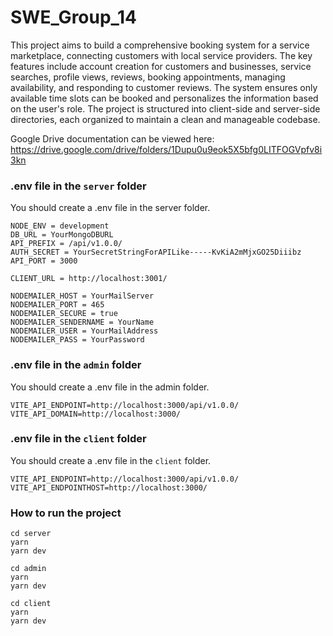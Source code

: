 # SWE_Group_14

This project aims to build a comprehensive booking system for a service marketplace, connecting customers with local service providers. The key features include account creation for customers and businesses, service searches, profile views, reviews, booking appointments, managing availability, and responding to customer reviews. The system ensures only available time slots can be booked and personalizes the information based on the user's role. The project is structured into client-side and server-side directories, each organized to maintain a clean and manageable codebase.

Google Drive documentation can be viewed here: https://drive.google.com/drive/folders/1Dupu0u9eok5X5bfg0LITFOGVpfv8i3kn

### .env file in the `server` folder

You should create a .env file in the server folder.

```
NODE_ENV = development
DB_URL = YourMongoDBURL
API_PREFIX = /api/v1.0.0/
AUTH_SECRET = YourSecretStringForAPILike-----KvKiA2mMjxGO25Diiibz
API_PORT = 3000

CLIENT_URL = http://localhost:3001/

NODEMAILER_HOST = YourMailServer
NODEMAILER_PORT = 465
NODEMAILER_SECURE = true
NODEMAILER_SENDERNAME = YourName
NODEMAILER_USER = YourMailAddress
NODEMAILER_PASS = YourPassword
```

### .env file in the `admin` folder

You should create a .env file in the admin folder.

```
VITE_API_ENDPOINT=http://localhost:3000/api/v1.0.0/
VITE_API_DOMAIN=http://localhost:3000/
```

### .env file in the `client` folder

You should create a .env file in the `client` folder.

```
VITE_API_ENDPOINT=http://localhost:3000/api/v1.0.0/
VITE_API_ENDPOINTHOST=http://localhost:3000/
```

### How to run the project

```
cd server
yarn
yarn dev

cd admin
yarn
yarn dev

cd client
yarn
yarn dev